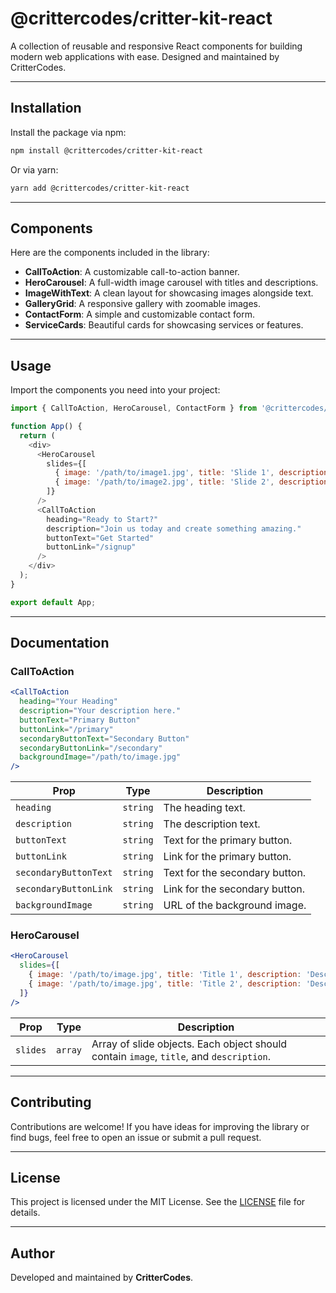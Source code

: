 # @crittercodes/critter-kit-react

A collection of reusable and responsive React components for building modern web applications with ease. Designed and maintained by CritterCodes.

---

## Installation

Install the package via npm:

```bash
npm install @crittercodes/critter-kit-react
```

Or via yarn:

```bash
yarn add @crittercodes/critter-kit-react
```

---

## Components

Here are the components included in the library:

- **CallToAction**: A customizable call-to-action banner.
- **HeroCarousel**: A full-width image carousel with titles and descriptions.
- **ImageWithText**: A clean layout for showcasing images alongside text.
- **GalleryGrid**: A responsive gallery with zoomable images.
- **ContactForm**: A simple and customizable contact form.
- **ServiceCards**: Beautiful cards for showcasing services or features.

---

## Usage

Import the components you need into your project:

```javascript
import { CallToAction, HeroCarousel, ContactForm } from '@crittercodes/critter-kit-react';

function App() {
  return (
    <div>
      <HeroCarousel
        slides={[
          { image: '/path/to/image1.jpg', title: 'Slide 1', description: 'Description for slide 1' },
          { image: '/path/to/image2.jpg', title: 'Slide 2', description: 'Description for slide 2' },
        ]}
      />
      <CallToAction
        heading="Ready to Start?"
        description="Join us today and create something amazing."
        buttonText="Get Started"
        buttonLink="/signup"
      />
    </div>
  );
}

export default App;
```

---

## Documentation

### CallToAction

```jsx
<CallToAction
  heading="Your Heading"
  description="Your description here."
  buttonText="Primary Button"
  buttonLink="/primary"
  secondaryButtonText="Secondary Button"
  secondaryButtonLink="/secondary"
  backgroundImage="/path/to/image.jpg"
/>
```

| Prop                | Type     | Description                       |
|---------------------|----------|-----------------------------------|
| `heading`           | `string` | The heading text.                 |
| `description`       | `string` | The description text.             |
| `buttonText`        | `string` | Text for the primary button.      |
| `buttonLink`        | `string` | Link for the primary button.      |
| `secondaryButtonText` | `string` | Text for the secondary button.    |
| `secondaryButtonLink` | `string` | Link for the secondary button.    |
| `backgroundImage`   | `string` | URL of the background image.      |

### HeroCarousel

```jsx
<HeroCarousel
  slides={[
    { image: '/path/to/image.jpg', title: 'Title 1', description: 'Description 1' },
    { image: '/path/to/image.jpg', title: 'Title 2', description: 'Description 2' },
  ]}
/>
```

| Prop   | Type     | Description                   |
|--------|----------|-------------------------------|
| `slides` | `array`  | Array of slide objects. Each object should contain `image`, `title`, and `description`. |

---

## Contributing

Contributions are welcome! If you have ideas for improving the library or find bugs, feel free to open an issue or submit a pull request.

---

## License

This project is licensed under the MIT License. See the [LICENSE](./LICENSE) file for details.

---

## Author

Developed and maintained by **CritterCodes**.

